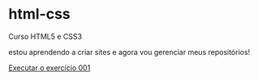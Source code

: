 # html-css
 Curso HTML5 e CSS3

 estou aprendendo a criar sites e agora vou gerenciar meus repositórios!

<a href="https://wmsmartins.github.io/html-css/exercicios/ex001/index.html"> Executar o exercício 001</a>
